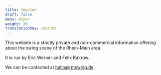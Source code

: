 ```yaml
---
title: Imprint
draft: false
menu: minor
weight: 20
translationKey: imprint
---
```

This website is a strictly private and non-commercial information offering about the swing scene of the Rhein-Main area.

It is run by Eric Werner and Felix Kakrow.

We can be contacted at [hallo@rmswing.de](mailto:hallo@rmswing.de).
